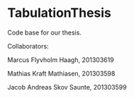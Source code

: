 # TabulationThesis
Code base for our thesis.

Collaborators:

Marcus Flyvholm Haagh, 201303619

Mathias Kraft Mathiasen, 201303598

Jacob Andreas Skov Saunte, 201303599

